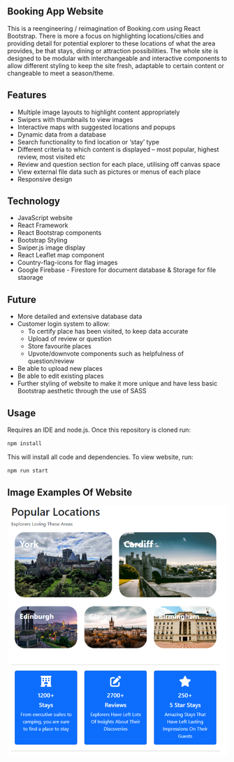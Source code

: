 ## Booking App Website

This is a reengineering / reimagination of Booking.com using React Bootstrap. There is more a focus on highlighting locations/cities and providing detail for potential explorer to these locations of what the area provides, be that stays, dining or attraction possibilities. The whole site is designed to be modular with interchangeable and interactive components to allow different styling to keep the site fresh, adaptable to certain content or changeable to meet a season/theme. 

## Features

- Multiple image layouts to highlight content appropriately  
- Swipers with thumbnails to view images 
- Interactive maps with suggested locations and popups 
- Dynamic data from a database 
- Search functionality to find location or ‘stay’ type 
- Different criteria to which content is displayed – most popular, highest review, most visited etc 
- Review and question section for each place, utilising off canvas space 
- View external file data such as pictures or menus of each place
- Responsive design

## Technology

- JavaScript website 
- React Framework 
- React Bootstrap components 
- Bootstrap Styling 
- Swiper.js image display 
- React Leaflet map component  
- Country-flag-icons for flag images 
- Google Firebase - Firestore for document database & Storage for file staorage

## Future

- More detailed and extensive database data 
- Customer login system to allow: 
  - To certify place has been visited, to keep data accurate 
  - Upload of review or question  
  - Store favourite places 
  - Upvote/downvote components such as helpfulness of question/review  
- Be able to upload new places 
- Be able to edit existing places
- Further styling of website to make it more unique and have less basic Bootstrap aesthetic through the use of SASS 

## Usage

Requires an IDE and node.js. Once this repository is cloned run:
```bash
npm install
```
This will install all code and dependencies. To view website, run:
```bash
npm run start
```

## Image Examples Of Website

<img src="./src/images/Example1.PNG" />

